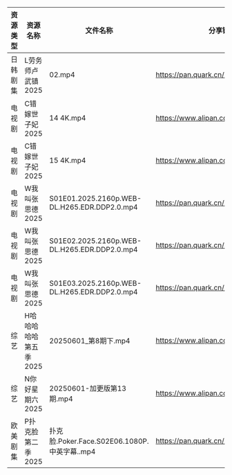 | 资源类型 | 资源名称          | 文件名称                                         | 分享链接                                 | 更新时间                |
| ---- | ------------- | -------------------------------------------- | ------------------------------------ | ------------------- |
| 日韩剧集 | L劳务师卢武镇2025   | 02.mp4                                       | https://pan.quark.cn/s/9b4098a2af96  | 2025-06-01 01:22:49 |
| 电视剧  | C错嫁世子妃2025    | 14 4K.mp4                                    | https://www.alipan.com/s/fsFbunEy7wg | 2025-06-01 15:05:22 |
| 电视剧  | C错嫁世子妃2025    | 15 4K.mp4                                    | https://www.alipan.com/s/fsFbunEy7wg | 2025-06-01 15:05:21 |
| 电视剧  | W我叫张思德2025    | S01E01.2025.2160p.WEB-DL.H265.EDR.DDP2.0.mp4 | https://pan.quark.cn/s/7094d1f0b265  | 2025-06-01 10:25:29 |
| 电视剧  | W我叫张思德2025    | S01E02.2025.2160p.WEB-DL.H265.EDR.DDP2.0.mp4 | https://pan.quark.cn/s/7094d1f0b265  | 2025-06-01 10:25:26 |
| 电视剧  | W我叫张思德2025    | S01E03.2025.2160p.WEB-DL.H265.EDR.DDP2.0.mp4 | https://pan.quark.cn/s/7094d1f0b265  | 2025-06-01 10:25:22 |
| 综艺   | H哈哈哈哈哈第五季2025 | 20250601_第8期下.mp4                            | https://www.alipan.com/s/xGAPLokKzoj | 2025-06-01 16:06:20 |
| 综艺   | N你好星期六2025    | 20250601-加更版第13期.mp4                         | https://www.alipan.com/s/nvuMvPrHLGa | 2025-06-01 14:06:30 |
| 欧美剧集 | P扑克脸第二季2025   | 扑克脸.Poker.Face.S02E06.1080P.中英字幕..mp4        | https://pan.quark.cn/s/e29b876f70bc  | 2025-06-01 01:24:01 |
